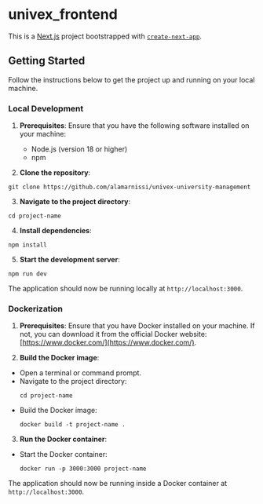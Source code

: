 # univex_frontend

This is a [Next.js](https://nextjs.org/) project bootstrapped with [`create-next-app`](https://github.com/vercel/next.js/tree/canary/packages/create-next-app).

## Getting Started

Follow the instructions below to get the project up and running on your local machine.

### Local Development

1. **Prerequisites**: Ensure that you have the following software installed on your machine:
   - Node.js (version 18 or higher)
   - npm 

2. **Clone the repository**: 
  ```
  git clone https://github.com/alamarnissi/univex-university-management
  ```
3. **Navigate to the project directory**: 
  ```
  cd project-name
  ```
4. **Install dependencies**: 
  ```
  npm install
  ```
5. **Start the development server**: 
  ```
  npm run dev
  ```
  
The application should now be running locally at `http://localhost:3000`.

### Dockerization

1. **Prerequisites**: Ensure that you have Docker installed on your machine. If not, you can download it from the official Docker website: [https://www.docker.com/](https://www.docker.com/).

2. **Build the Docker image**:
- Open a terminal or command prompt.
- Navigate to the project directory: 
  ```
  cd project-name
  ```
- Build the Docker image: 
  ```
  docker build -t project-name .
  ```

3. **Run the Docker container**:
- Start the Docker container:
  ```
  docker run -p 3000:3000 project-name
  ```

The application should now be running inside a Docker container at `http://localhost:3000`.
